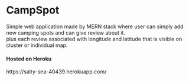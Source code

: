 # CampSpot
<p>Simple web application made by MERN stack where user can simply add new camping spots and can give review about it.<br>
plus each review associated with longitude and latitude that is visible on cluster or individual map.</p>
<h4>Hosted on Heroku</h4>
<a src="https://salty-sea-40439.herokuapp.com/">https://salty-sea-40439.herokuapp.com/</a>
